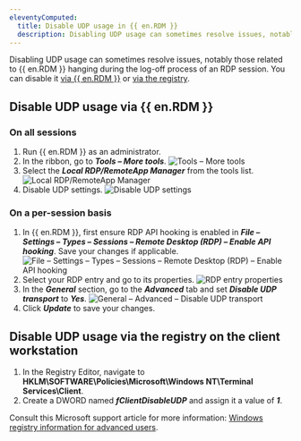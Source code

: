 ```yaml
---
eleventyComputed:
  title: Disable UDP usage in {{ en.RDM }}
  description: Disabling UDP usage can sometimes resolve issues, notably those related to {{ en.RDM }} hanging during the log-off process of an RDP session.
---
```

Disabling UDP usage can sometimes resolve issues, notably those related to {{ en.RDM }} hanging during the log-off process of an RDP session. You can disable it [via {{ en.RDM }}](#disable-udp-usage-via-remote-desktop-manager) or [via the registry](#disable-udp-usage-via-the-registry).

## Disable UDP usage via {{ en.RDM }}

### On all sessions
1. Run {{ en.RDM }} as an administrator.
1. In the ribbon, go to ***Tools – More tools***.
![Tools – More tools](https://cdnweb.devolutions.net/docs/RDMW2060_2024_2.png)
1. Select the ***Local RDP/RemoteApp Manager*** from the tools list.
![Local RDP/RemoteApp Manager](https://cdnweb.devolutions.net/docs/RDMW2061_2024_2.png)
1. Disable UDP settings.
![Disable UDP settings](https://cdnweb.devolutions.net/docs/RDMW2062_2024_2.png)

### On a per-session basis
1. In {{ en.RDM }}, first ensure RDP API hooking is enabled in ***File – Settings – Types – Sessions – Remote Desktop (RDP) – Enable API hooking***. Save your changes if applicable.
![File – Settings – Types – Sessions – Remote Desktop (RDP) – Enable API hooking](https://cdnweb.devolutions.net/docs/RDMW2063_2024_2.png)
1. Select your RDP entry and go to its properties.
![RDP entry properties](https://cdnweb.devolutions.net/docs/RDMW2058_2024_2.png)
1. In the ***General*** section, go to the ***Advanced*** tab and set ***Disable UDP transport*** to ***Yes***.
![General – Advanced – Disable UDP transport](https://cdnweb.devolutions.net/docs/RDMW2064_2024_2.png)
1. Click ***Update*** to save your changes.

## Disable UDP usage via the registry on the client workstation
1. In the Registry Editor, navigate to **HKLM\SOFTWARE\Policies\Microsoft\Windows NT\Terminal Services\Client**.
1. Create a DWORD named ***fClientDisableUDP*** and assign it a value of ***1***.

Consult this Microsoft support article for more information: [Windows registry information for advanced users](https://support.microsoft.com/en-us/help/256986/windows-registry-information-for-advanced-users).